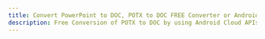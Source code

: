 ---title: Convert PowerPoint to DOC, POTX to DOC FREE Converter or Android SDKdescription: Free Conversion of POTX to DOC by using Android Cloud APIs & SDKs. Also Create, Edit & Render Microsoft Word & OpenOffice documents in the Cloud.---